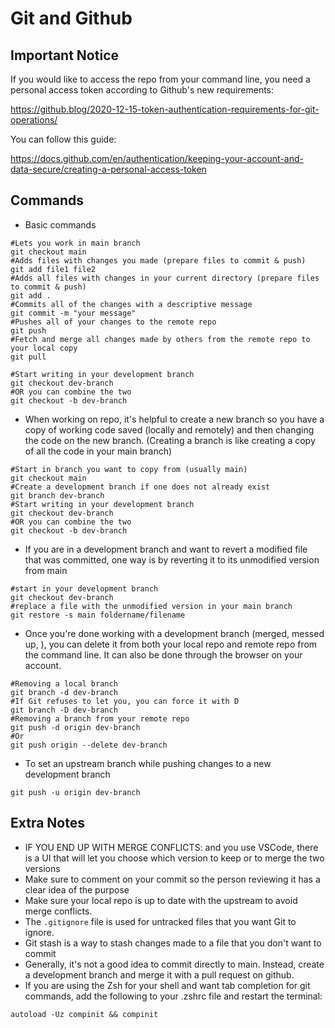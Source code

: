 Git and Github
=============================

Important Notice
-----------------

If you would like to access the repo from your command line, you need a personal access token according to Github's new requirements:

https://github.blog/2020-12-15-token-authentication-requirements-for-git-operations/

You can follow this guide:

https://docs.github.com/en/authentication/keeping-your-account-and-data-secure/creating-a-personal-access-token

Commands
--------
- Basic commands
```shell
#Lets you work in main branch
git checkout main
#Adds files with changes you made (prepare files to commit & push)
git add file1 file2
#Adds all files with changes in your current directory (prepare files to commit & push)
git add .
#Commits all of the changes with a descriptive message
git commit -m "your message"
#Pushes all of your changes to the remote repo
git push
#Fetch and merge all changes made by others from the remote repo to your local copy
git pull

#Start writing in your development branch
git checkout dev-branch
#OR you can combine the two
git checkout -b dev-branch
```
- When working on repo, it's helpful to create a new branch so you have a copy of working code saved (locally and remotely) and then changing the code on the new branch. (Creating a branch is like creating a copy of all the code in your main branch)
```shell
#Start in branch you want to copy from (usually main)
git checkout main
#Create a development branch if one does not already exist
git branch dev-branch
#Start writing in your development branch
git checkout dev-branch
#OR you can combine the two
git checkout -b dev-branch
```
- If you are in a development branch and want to revert a modified file that was committed, one way is by reverting it to its unmodified version from main
```shell
#start in your development branch
git checkout dev-branch
#replace a file with the unmodified version in your main branch
git restore -s main foldername/filename
```
- Once you're done working with a development branch (merged, messed up, ), you can delete it from both your local repo and remote repo from the command line. It can also be done through the browser on your account.
```shell
#Removing a local branch
git branch -d dev-branch
#If Git refuses to let you, you can force it with D
git branch -D dev-branch
#Removing a branch from your remote repo
git push -d origin dev-branch
#Or
git push origin --delete dev-branch
```
- To set an upstream branch while pushing changes to a new development branch
```shell
git push -u origin dev-branch
```

Extra Notes
------------
- IF YOU END UP WITH MERGE CONFLICTS: and you use VSCode, there is a UI that will let you choose which version to keep or to merge the two versions
- Make sure to comment on your commit so the person reviewing it has a clear idea of the purpose
- Make sure your local repo is up to date with the upstream to avoid merge conflicts. 
- The `.gitignore` file is used for untracked files that you want Git to ignore.
- Git stash is a way to stash changes made to a file that you don't want to commit
- Generally, it's not a good idea to commit directly to main. Instead, create a development branch and merge it with a pull request on github.
- If you are using the Zsh for your shell and want tab completion for git commands, add the following to your .zshrc file and restart the terminal:
```shell
autoload -Uz compinit && compinit
```
